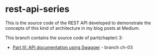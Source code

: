 # rest-api-series

This is the source code of the REST API developed to demonstrate the concepts of this kind of architecture in my blog posts at Medium.

This branch contains the source code of part(chapter) 3:

- [Part III: API documentation using Swagger](https://tiagoamp.medium.com/rest-api-with-java-part-3-9a450a34b020) - branch ch-03
